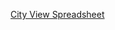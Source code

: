 [City View Spreadsheet](https://docs.google.com/spreadsheets/d/19SWzzzdJUIVX1tE7-c_LPPV9LT3j4ZOfMck-yoXJBTI/edit#gid=0)

